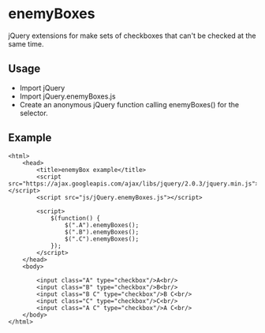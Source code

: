 enemyBoxes
==========

jQuery extensions for make sets of checkboxes that can't be checked at the same time.


Usage
-----

+ Import jQuery
+ Import jQuery.enemyBoxes.js
+ Create an anonymous jQuery function calling enemyBoxes() for the selector.

Example
-------

	<html>
		<head>
			<title>enemyBox example</title>
			<script src="https://ajax.googleapis.com/ajax/libs/jquery/2.0.3/jquery.min.js"></script>
			<script src="js/jQuery.enemyBoxes.js"></script>

			<script>
				$(function() {
					$(".A").enemyBoxes();
					$(".B").enemyBoxes();
					$(".C").enemyBoxes();
				});
			</script>
		</head>
		<body>

			<input class="A" type="checkbox"/>A<br/>
			<input class="B" type="checkbox"/>B<br/>
			<input class="B C" type="checkbox"/>B C<br/>
			<input class="C" type="checkbox"/>C<br/>
			<input class="A C" type="checkbox"/>A C<br/>
		</body>
	</html>
